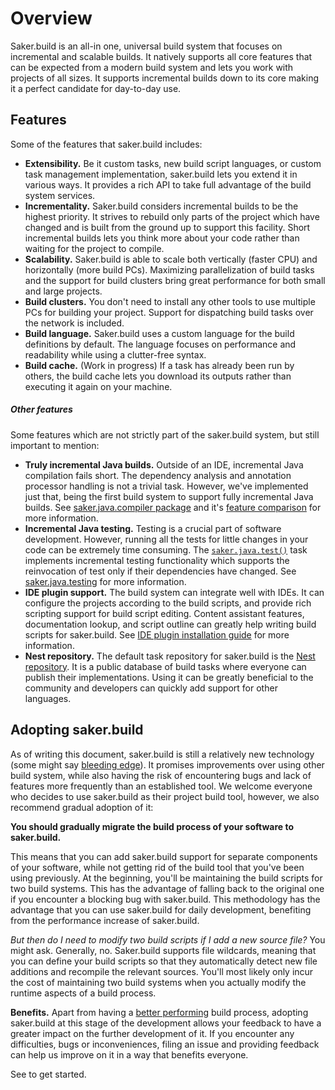 # Overview

Saker.build is an all-in one, universal build system that focuses on incremental and scalable builds. It natively supports all core features that can be expected from a modern build system and lets you work with projects of all sizes. It supports incremental builds down to its core making it a perfect candidate for day-to-day use.

## Features

Some of the features that saker.build includes:

* **Extensibility.** Be it custom tasks, new build script languages, or custom task management implementation, saker.build lets you extend it in various ways. It provides a rich API to take full advantage of the build system services.
* **Incrementality.** Saker.build considers incremental builds to be the highest priority. It strives to rebuild only parts of the project which have changed and is built from the ground up to support this facility. Short incremental builds lets you think more about your code rather than waiting for the project to compile.
* **Scalability.** Saker.build is able to scale both vertically (faster CPU) and horizontally (more build PCs). Maximizing parallelization of build tasks and the support for build clusters bring great performance for both small and large projects.
* **Build clusters.** You don't need to install any other tools to use multiple PCs for building your project. Support for dispatching build tasks over the network is included.
* **Build language.** Saker.build uses a custom language for the build definitions by default. The language focuses on performance and readability while using a clutter-free syntax.
* **Build cache.** (Work in progress) If a task has already been run by others, the build cache lets you download its outputs rather than executing it again on your machine.

##### Other features

Some features which are not strictly part of the saker.build system, but still important to mention:

* **Truly incremental Java builds.** Outside of an IDE, incremental Java compilation fails short. The dependency analysis and annotation processor handling is not a trivial task. However, we've implemented just that, being the first build system to support fully incremental Java builds. See [saker.java.compiler package](root:/saker.java.compiler/index.html) and it's [feature comparison](root:/saker.java.compiler/doc/featurecomparison.html) for more information.
* **Incremental Java testing.** Testing is a crucial part of software development. However, running all the tests for little changes in your code can be extremely time consuming. The [`saker.java.test()`](root:/saker.java.testing/taskdoc/saker.java.test.html) task implements incremental testing functionality which supports the reinvocation of test only if their dependencies have changed. See [saker.java.testing](root:/saker.java.testing/index.html) for more information.
* **IDE plugin support.** The build system can integrate well with IDEs. It can configure the projects according to the build scripts, and provide rich scripting support for build script editing. Content assistant features, documentation lookup, and script outline can greatly help writing build scripts for saker.build. See [IDE plugin installation guide](installation.md#ides) for more information.
* **Nest repository.** The default task repository for saker.build is the [Nest repository](root:/saker.nest/index.html). It is a public database of build tasks where everyone can publish their implementations. Using it can be greatly beneficial to the community and developers can quickly add support for other languages.

## Adopting saker.build

As of writing this document, saker.build is still a relatively new technology (some might say [bleeding edge](https://en.wikipedia.org/wiki/Bleeding_edge_technology)). It promises improvements over using other build system, while also having the risk of encountering bugs and lack of features more frequently than an established tool. We welcome everyone who decides to use saker.build as their project build tool, however, we also recommend gradual adoption of it:

**You should gradually migrate the build process of your software to saker.build.**

This means that you can add saker.build support for separate components of your software, while not getting rid of the build tool that you've been using previously. At the beginning, you'll be maintaining the build scripts for two build systems. This has the advantage of falling back to the original one if you encounter a blocking bug with saker.build. This methodology has the advantage that you can use saker.build for daily development, benefiting from the performance increase of saker.build.

*But then do I need to modify two build scripts if I add a new source file?* You might ask. Generally, no. Saker.build supports file wildcards, meaning that you can define your build scripts so that they automatically detect new file additions and recompile the relevant sources. You'll most likely only incur the cost of maintaining two build systems when you actually modify the runtime aspects of a build process.

**Benefits.** Apart from having a [better performing](/doc/perfcomparison.md) build process, adopting saker.build at this stage of the development allows your feedback to have a greater impact on the further development of it. If you encounter any difficulties, bugs or inconveniences, filing an issue and providing feedback can help us improve on it in a way that benefits everyone.

See [](installation.md) to get started.

